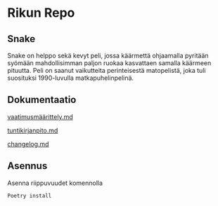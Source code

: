 

# Rikun Repo

## Snake

Snake on helppo sekä kevyt peli, jossa käärmettä ohjaamalla pyritään syömään mahdollisimman paljon ruokaa kasvattaen samalla käärmeen pituutta. Peli on saanut vaikutteita perinteisestä matopelistä, joka tuli suosituksi 1990-luvulla matkapuhelinpelinä.

## Dokumentaatio

[vaatimusmäärittely.md](https://github.com/SuperTLP/ot-harjoitustyo/blob/master/laskarit/viikko1/vaatimusmäärittely.md)

[tuntikirjanpito.md](https://github.com/SuperTLP/ot-harjoitustyo/blob/master/dokumentaatio/tuntikirjanpito.md)

[changelog.md](https://github.com/SuperTLP/ot-harjoitustyo/blob/master/dokumentaatio/changelog.md)



## Asennus

Asenna riippuvuudet komennolla
~~~
Poetry install
~~~


